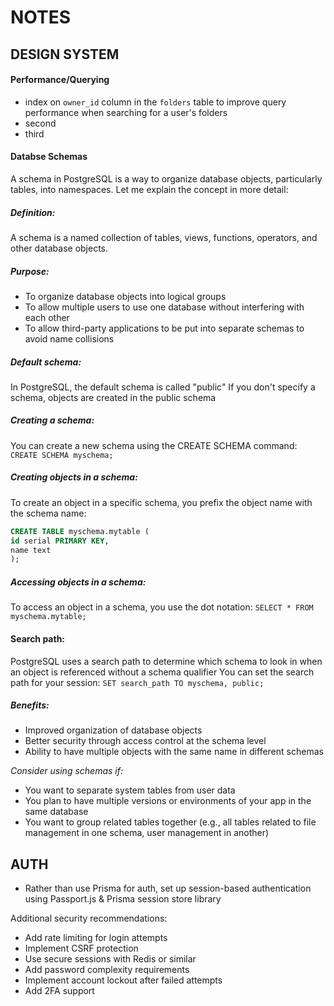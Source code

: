 # NOTES

## DESIGN SYSTEM

#### Performance/Querying

- index on `owner_id` column in the `folders` table to improve query performance when searching for a user's folders
- second
- third

#### Databse Schemas

A schema in PostgreSQL is a way to organize database objects, particularly tables, into namespaces. Let me explain the concept in more detail:

##### Definition:

A schema is a named collection of tables, views, functions, operators, and other database objects.

##### Purpose:

- To organize database objects into logical groups
- To allow multiple users to use one database without interfering with each other
- To allow third-party applications to be put into separate schemas to avoid name collisions

##### Default schema:

In PostgreSQL, the default schema is called "public"
If you don't specify a schema, objects are created in the public schema

##### Creating a schema:

You can create a new schema using the CREATE SCHEMA command:
`CREATE SCHEMA myschema;`

##### Creating objects in a schema:

To create an object in a specific schema, you prefix the object name with the schema name:

```sql
CREATE TABLE myschema.mytable (
id serial PRIMARY KEY,
name text
);
```

##### Accessing objects in a schema:

To access an object in a schema, you use the dot notation:
`SELECT * FROM myschema.mytable;`

#### Search path:

PostgreSQL uses a search path to determine which schema to look in when an object is referenced without a schema qualifier
You can set the search path for your session:
`SET search_path TO myschema, public;`

##### Benefits:

- Improved organization of database objects
- Better security through access control at the schema level
- Ability to have multiple objects with the same name in different schemas

_Consider using schemas if:_

- You want to separate system tables from user data
- You plan to have multiple versions or environments of your app in the same database
- You want to group related tables together (e.g., all tables related to file management in one schema, user management in another)

## AUTH

- Rather than use Prisma for auth, set up session-based authentication using Passport.js & Prisma session store library

Additional security recommendations:

- Add rate limiting for login attempts
- Implement CSRF protection
- Use secure sessions with Redis or similar
- Add password complexity requirements
- Implement account lockout after failed attempts
- Add 2FA support
